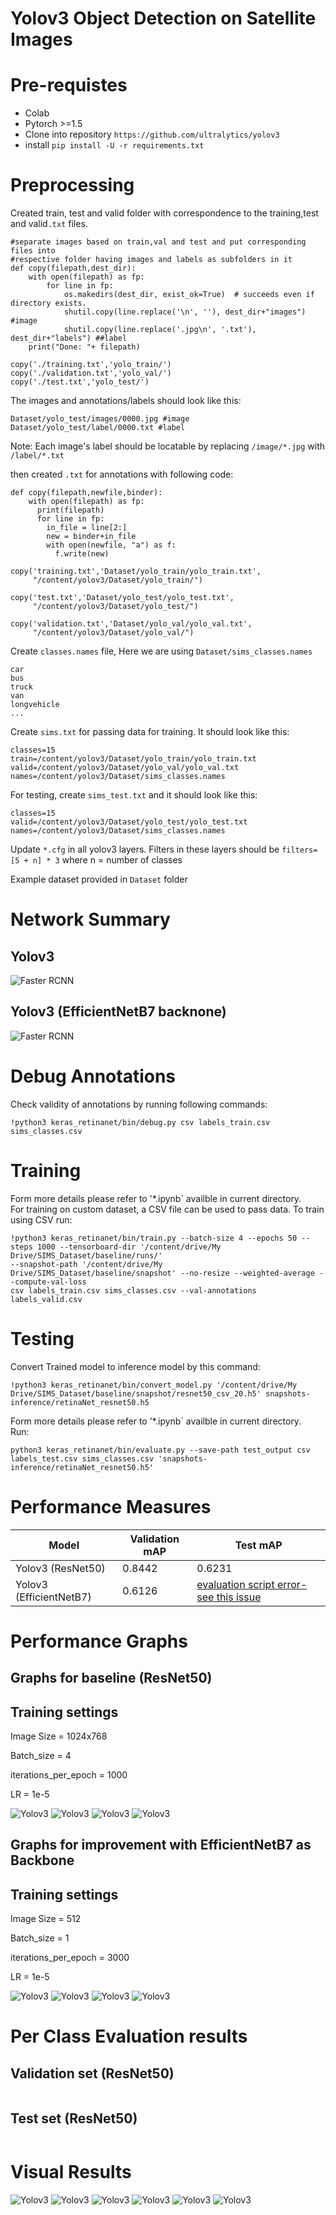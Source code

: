 # Yolov3 Object Detection on Satellite Images

# Pre-requistes
 - Colab
 - Pytorch >=1.5
 - Clone into repository `https://github.com/ultralytics/yolov3`
 - install `pip install -U -r requirements.txt`
 
 
# Preprocessing
Created train, test and valid folder with correspondence to the training,test and valid`.txt` files.
```
#separate images based on train,val and test and put corresponding files into 
#respective folder having images and labels as subfolders in it
def copy(filepath,dest_dir):
    with open(filepath) as fp:
        for line in fp:
            os.makedirs(dest_dir, exist_ok=True)  # succeeds even if directory exists.
            shutil.copy(line.replace('\n', ''), dest_dir+"images") #image
            shutil.copy(line.replace('.jpg\n', '.txt'), dest_dir+"labels") ##label
    print("Done: "+ filepath)
            
copy('./training.txt','yolo_train/')
copy('./validation.txt','yolo_val/')
copy('./test.txt','yolo_test/')
```

The images and annotations/labels should look like this:
```
Dataset/yolo_test/images/0000.jpg #image
Dataset/yolo_test/label/0000.txt #label
```
Note: Each image's label should be locatable by replacing `/image/*.jpg` with `/label/*.txt`

then created `.txt` for annotations with following code:

```
def copy(filepath,newfile,binder):
    with open(filepath) as fp:
      print(filepath)
      for line in fp:
        in_file = line[2:]
        new = binder+in_file
        with open(newfile, "a") as f:
          f.write(new)

copy('training.txt','Dataset/yolo_train/yolo_train.txt',
     "/content/yolov3/Dataset/yolo_train/")

copy('test.txt','Dataset/yolo_test/yolo_test.txt',
     "/content/yolov3/Dataset/yolo_test/")

copy('validation.txt','Dataset/yolo_val/yolo_val.txt',
     "/content/yolov3/Dataset/yolo_val/")
```

Create `classes.names` file, Here we are using `Dataset/sims_classes.names`
```
car
bus
truck
van
longvehicle
...
```

Create `sims.txt` for passing data for training. It should look like this:
```
classes=15
train=/content/yolov3/Dataset/yolo_train/yolo_train.txt
valid=/content/yolov3/Dataset/yolo_val/yolo_val.txt
names=/content/yolov3/Dataset/sims_classes.names
```
For testing, create `sims_test.txt` and it should look like this:
```
classes=15
valid=/content/yolov3/Dataset/yolo_test/yolo_test.txt
names=/content/yolov3/Dataset/sims_classes.names
```

Update `*.cfg` in all yolov3 layers. Filters in these layers should be `filters=[5 + n] * 3` where n = number of classes




Example dataset provided in `Dataset` folder

# Network Summary
## Yolov3

![Faster RCNN](Summary/model_plot_retinaNet_resnet50.png)
## Yolov3 (EfficientNetB7 backnone)
![Faster RCNN](Summary/RetinaNet_model_plot_effNetB7_backbone.png)

# Debug Annotations
Check validity of annotations by running following commands:

```
!python3 keras_retinanet/bin/debug.py csv labels_train.csv sims_classes.csv  

```

# Training
Form more details please refer to '*.ipynb` availble in current directory. <br />
For training on custom dataset, a CSV file can be used to pass data. To train using CSV run:
```
!python3 keras_retinanet/bin/train.py --batch-size 4 --epochs 50 --steps 1000 --tensorboard-dir '/content/drive/My Drive/SIMS_Dataset/baseline/runs/' 
--snapshot-path '/content/drive/My Drive/SIMS_Dataset/baseline/snapshot' --no-resize --weighted-average --compute-val-loss 
csv labels_train.csv sims_classes.csv --val-annotations labels_valid.csv
```

# Testing
Convert Trained model to inference model by this command:
```
!python3 keras_retinanet/bin/convert_model.py '/content/drive/My Drive/SIMS_Dataset/baseline/snapshot/resnet50_csv_20.h5' snapshots-inference/retinaNet_resnet50.h5
```
Form more details please refer to '*.ipynb` availble in current directory. <br />
Run:
```
python3 keras_retinanet/bin/evaluate.py --save-path test_output csv labels_test.csv sims_classes.csv 'snapshots-inference/retinaNet_resnet50.h5'
```

# Performance Measures
Model | Validation mAP | Test mAP
------------ | ------------- | -------------
Yolov3 (ResNet50) | 0.8442 | 0.6231
Yolov3 (EfficientNetB7) | 0.6126 | [evaluation script error-see this issue](https://github.com/fizyr/keras-Yolov3/issues/647)

# Performance Graphs

## Graphs for baseline (ResNet50)
## Training settings

Image Size = 1024x768

Batch_size = 4

iterations_per_epoch = 1000

LR = 1e-5

![Yolov3](Graphs/baseline/1.PNG)
![Yolov3](Graphs/baseline/2.PNG)
![Yolov3](Graphs/baseline/3.PNG)
![Yolov3](Graphs/baseline/4.PNG)

## Graphs for improvement with EfficientNetB7 as Backbone
## Training settings

Image Size = 512

Batch_size = 1

iterations_per_epoch = 3000

LR = 1e-5

![Yolov3](Graphs/EfficientNet(backbone)/1.PNG)
![Yolov3](Graphs/EfficientNet(backbone)/2.PNG)
![Yolov3](Graphs/EfficientNet(backbone)/3.PNG)
![Yolov3](Graphs/EfficientNet(backbone)/4.PNG)



# Per Class Evaluation results
## Validation set (ResNet50)
```

```
## Test set (ResNet50)
```

```


# Visual Results
![Yolov3](images/1.png)
![Yolov3](images/2.png)
![Yolov3](images/3.png)
![Yolov3](images/4.png)
![Yolov3](images/5.png)
![Yolov3](images/6.png)
